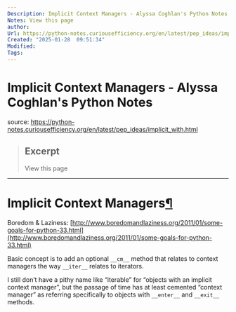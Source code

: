```yaml
---
Description: Implicit Context Managers - Alyssa Coghlan's Python Notes
Notes: View this page
author: 
Url: https://python-notes.curiousefficiency.org/en/latest/pep_ideas/implicit_with.html
Created: "2025-01-28  09:51:34"
Modified: 
Tags:
---
```


# Implicit Context Managers - Alyssa Coghlan's Python Notes

source: https://python-notes.curiousefficiency.org/en/latest/pep_ideas/implicit_with.html

> ## Excerpt
> View this page

---
# Implicit Context Managers[¶](https://python-notes.curiousefficiency.org/en/latest/pep_ideas/implicit_with.html#implicit-context-managers "Link to this heading")

Boredom & Laziness: [http://www.boredomandlaziness.org/2011/01/some-goals-for-python-33.html](http://www.boredomandlaziness.org/2011/01/some-goals-for-python-33.html)

Basic concept is to add an optional `__cm__` method that relates to context managers the way `__iter__` relates to iterators.

I still don’t have a pithy name like “iterable” for “objects with an implicit context manager”, but the passage of time has at least cemented “context manager” as referring specifically to objects with `__enter__` and `__exit__` methods.
